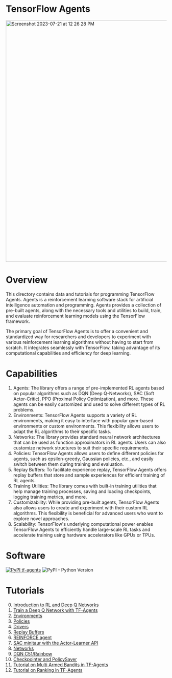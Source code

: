 # TensorFlow Agents
<img width="754" alt="Screenshot 2023-07-21 at 12 26 28 PM" src="https://github.com/Bhaney44/agents/assets/43055154/d01dd17b-cd24-45b4-a98d-b84b5afc965e">

# Overview

This directory contains data and tutorials for programming TensorFlow Agents. 
Agents is a reinforcement learning software stack for artificial intelligence automation and programming.
Agents provides a collection of pre-built agents, along with the necessary tools and utilities to build, train, and evaluate reinforcement learning models using the TensorFlow framework.

The primary goal of TensorFlow Agents is to offer a convenient and standardized way for researchers and developers to experiment with various reinforcement learning algorithms without having to start from scratch. It integrates seamlessly with TensorFlow, taking advantage of its computational capabilities and efficiency for deep learning.

# Capabilities

1. Agents: The library offers a range of pre-implemented RL agents based on popular algorithms such as DQN (Deep Q-Networks), SAC (Soft Actor-Critic), PPO (Proximal Policy Optimization), and more. These agents can be easily customized and used to solve different types of RL problems.
2. Environments: TensorFlow Agents supports a variety of RL environments, making it easy to interface with popular gym-based environments or custom environments. This flexibility allows users to adapt the RL algorithms to their specific tasks.
3. Networks: The library provides standard neural network architectures that can be used as function approximators in RL agents. Users can also customize network structures to suit their specific requirements.
4. Policies: TensorFlow Agents allows users to define different policies for agents, such as epsilon-greedy, Gaussian policies, etc., and easily switch between them during training and evaluation.
5. Replay Buffers: To facilitate experience replay, TensorFlow Agents offers replay buffers that store and sample experiences for efficient training of RL agents.
6. Training Utilities: The library comes with built-in training utilities that help manage training processes, saving and loading checkpoints, logging training metrics, and more.
7. Customizability: While providing pre-built agents, TensorFlow Agents also allows users to create and experiment with their custom RL algorithms. This flexibility is beneficial for advanced users who want to explore novel approaches.
8. Scalability: TensorFlow's underlying computational power enables TensorFlow Agents to efficiently handle large-scale RL tasks and accelerate training using hardware accelerators like GPUs or TPUs.

# Software
[![PyPI tf-agents](https://badge.fury.io/py/tf-agents.svg)](https://badge.fury.io/py/tf-agents)
![PyPI - Python Version](https://img.shields.io/pypi/pyversions/tf-agents)

# Tutorials

0. [Introduction to RL and Deep Q Networks](https://github.com/tensorflow/agents/blob/master/docs/tutorials/0_intro_rl.ipynb)
1. [Train a Deep Q Network with TF-Agents](https://github.com/tensorflow/agents/blob/master/docs/tutorials/1_dqn_tutorial.ipynb)
2. [Environments](https://github.com/tensorflow/agents/blob/master/docs/tutorials/2_environments_tutorial.ipynb)
3. [Policies](https://github.com/tensorflow/agents/blob/master/docs/tutorials/3_policies_tutorial.ipynb)
4. [Drivers](https://github.com/tensorflow/agents/blob/master/docs/tutorials/4_drivers_tutorial.ipynb)
5. [Replay Buffers](https://github.com/tensorflow/agents/blob/master/docs/tutorials/5_replay_buffers_tutorial.ipynb)
6. [REINFORCE agent](https://github.com/tensorflow/agents/blob/master/docs/tutorials/6_reinforce_tutorial.ipynb)
7. [SAC minitaur with the Actor-Learner API](https://github.com/tensorflow/agents/blob/master/docs/tutorials/7_SAC_minitaur_tutorial.ipynb)
8. [Networks](https://github.com/tensorflow/agents/blob/master/docs/tutorials/8_networks_tutorial.ipynb)
9. [DQN C51/Rainbow](https://github.com/tensorflow/agents/blob/master/docs/tutorials/9_c51_tutorial.ipynb)
10. [Checkpointer and PolicySaver](https://github.com/tensorflow/agents/blob/master/docs/tutorials/10_checkpointer_policysaver_tutorial.ipynb)
11. [Tutorial on Multi Armed Bandits in TF-Agents](https://github.com/tensorflow/agents/blob/master/docs/tutorials/bandits_tutorial.ipynb)
12. [Tutorial on Ranking in TF-Agents](https://github.com/tensorflow/agents/blob/master/docs/tutorials/ranking_tutorial.ipynb)

